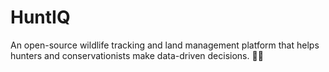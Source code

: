 # HuntIQ
An open-source wildlife tracking and land management platform that helps hunters and conservationists make data-driven decisions. 🚀🦌
